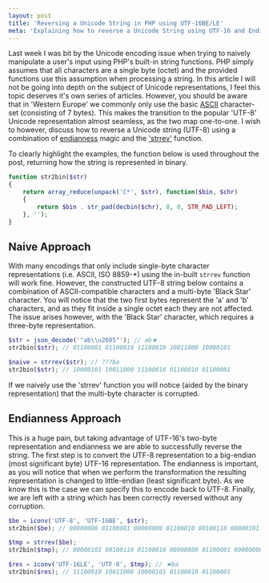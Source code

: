 ```yaml
---
layout: post
title: 'Reversing a Unicode String in PHP using UTF-16BE/LE'
meta: 'Explaining how to reverse a Unicode String using UTF-16 and Endianness in PHP.'
---
```


Last week I was bit by the Unicode encoding issue when trying to naively manipulate a user's input using PHP's built-in string functions.
PHP simply assumes that all characters are a single byte (octet) and the provided functions use this assumption when processing a string.
In this article I will not be going into depth on the subject of Unicode representations, I feel this topic deserves it's own series of articles.
However, you should be aware that in 'Western Europe' we commonly only use the basic [ASCII](http://en.wikipedia.org/wiki/ASCII) character-set (consisting of 7 bytes).
This makes the transition to the popular 'UTF-8' Unicode representation almost seamless, as the two map one-to-one.
I wish to however, discuss how to reverse a Unicode string (UTF-8) using a combination of [endianness](http://en.wikipedia.org/wiki/Endianness) magic and the ['strrev'](http://www.php.net/manual/en/function.strrev.php) function.

<!--more-->

To clearly highlight the examples, the function below is used throughout the post, returning how the string is represented in binary.

```php
function str2bin($str)
{
    return array_reduce(unpack('C*', $str), function($bin, $chr)
    {
        return $bin . str_pad(decbin($chr), 8, 0, STR_PAD_LEFT);
    }, '');
}
```

## Naive Approach

With many encodings that only include single-byte character representations (i.e. ASCII, ISO 8859-\*) using the in-built `strrev` function will work fine.
However, the constructed UTF-8 string below contains a combination of ASCII-compatible characters and a multi-byte 'Black Star' character.
You will notice that the two first bytes represent the 'a' and 'b' characters, and as they fit inside a single octet each they are not affected.
The issue arises however, with the 'Black Star' character, which requires a three-byte representation.

```php
$str = json_decode('"ab\\u2605"'); // ab★
str2bin($str); // 01100001 01100010 11100010 10011000 10000101

$naive = strrev($str); // ???ba
str2bin($str); // 10000101 10011000 11100010 01100010 01100001
```

If we naively use the 'strrev' function you will notice (aided by the binary representation) that the multi-byte character is corrupted.

## Endianness Approach

This is a huge pain, but taking advantage of UTF-16's two-byte representation and endianness we are able to successfully reverse the string.
The first step is to convert the UTF-8 representation to a big-endian (most significant byte) UTF-16 representation.
The endianness is important, as you will notice that when we perform the transformation the resulting representation is changed to little-endian (least significant byte).
As we know this is the case we can specify this to encode back to UTF-8.
Finally, we are left with a string which has been correctly reversed without any corruption.

```php
$be = iconv('UTF-8', 'UTF-16BE', $str);
str2bin($be); // 00000000 01100001 00000000 01100010 00100110 00000101

$tmp = strrev($be);
str2bin($tmp); // 00000101 00100110 01100010 00000000 01100001 00000000

$res = iconv('UTF-16LE', 'UTF-8', $tmp); // ★ba
str2bin($res); // 11100010 10011000 10000101 01100010 01100001
```
